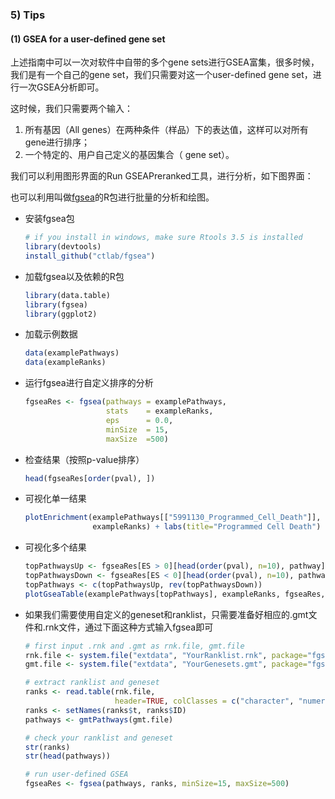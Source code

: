 ### 5) Tips

#### (1) GSEA for a user-defined gene set

上述指南中可以一次对软件中自带的多个gene sets进行GSEA富集，很多时候，我们是有一个自己的gene set，我们只需要对这一个user-defined gene set，进行一次GSEA分析即可。

这时候，我们只需要两个输入：

1. 所有基因（All genes）在两种条件（样品）下的表达值，这样可以对所有gene进行排序；
2. 一个特定的、用户自己定义的基因集合（ gene set）。

我们可以利用图形界面的Run GSEAPreranked工具，进行分析，如下图界面：


也可以利用叫做[fgsea](http://bioconductor.org/packages/devel/bioc/vignettes/fgsea/inst/doc/fgsea-tutorial.html)的R包进行批量的分析和绘图。

+ 安装fgsea包

  ```R
  # if you install in windows, make sure Rtools 3.5 is installed
  library(devtools)
  install_github("ctlab/fgsea")
  ```

+ 加载fgsea以及依赖的R包

  ```R
  library(data.table)
  library(fgsea)
  library(ggplot2)
  ```

+ 加载示例数据

  ```R
  data(examplePathways)
  data(exampleRanks)
  ```

* 运行fgsea进行自定义排序的分析

  ```R
  fgseaRes <- fgsea(pathways = examplePathways, 
                    stats    = exampleRanks,
                    eps      = 0.0,
                    minSize  = 15,
                    maxSize  =500)
  ```

+ 检查结果（按照p-value排序）

  ```R
  head(fgseaRes[order(pval), ])
  ```

+ 可视化单一结果

  ```R
  plotEnrichment(examplePathways[["5991130_Programmed_Cell_Death"]],
                 exampleRanks) + labs(title="Programmed Cell Death")
  ```

+ 可视化多个结果

  ```R
  topPathwaysUp <- fgseaRes[ES > 0][head(order(pval), n=10), pathway]
  topPathwaysDown <- fgseaRes[ES < 0][head(order(pval), n=10), pathway]
  topPathways <- c(topPathwaysUp, rev(topPathwaysDown))
  plotGseaTable(examplePathways[topPathways], exampleRanks, fgseaRes, gseaParam=0.5)
  ```

+ 如果我们需要使用自定义的geneset和ranklist，只需要准备好相应的.gmt文件和.rnk文件，通过下面这种方式输入fgsea即可

  ```R
  # first input .rnk and .gmt as rnk.file, gmt.file
  rnk.file <- system.file("extdata", "YourRanklist.rnk", package="fgsea")
  gmt.file <- system.file("extdata", "YourGenesets.gmt", package="fgsea")
  
  # extract ranklist and geneset
  ranks <- read.table(rnk.file,
                      header=TRUE, colClasses = c("character", "numeric"))
  ranks <- setNames(ranks$t, ranks$ID)
  pathways <- gmtPathways(gmt.file)
  
  # check your ranklist and geneset
  str(ranks)
  str(head(pathways))
  
  # run user-defined GSEA
  fgseaRes <- fgsea(pathways, ranks, minSize=15, maxSize=500)
  ```

  

